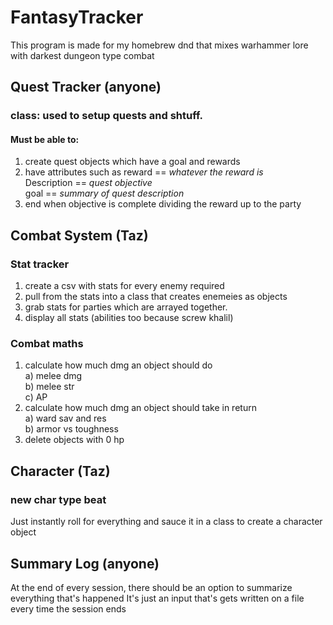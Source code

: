 # FantasyTracker
This program is made for my homebrew dnd that mixes warhammer lore with darkest dungeon type combat

## Quest Tracker (anyone)

### class: used to setup quests and shtuff.

#### Must be able to:

1) create quest objects which have a goal and rewards
2) have attributes such as reward == *whatever the reward is*\
Description == *quest objective*\
goal == *summary of quest description*
3) end when objective is complete dividing the reward up to the party

## Combat System (Taz)

### Stat tracker

1) create a csv with stats for every enemy required
2) pull from the stats into a class that creates enemeies as objects
3) grab stats for parties which are arrayed together.
4) display all stats (abilities too because screw khalil)

### Combat maths

1) calculate how much dmg an object should do\
a) melee dmg\
b) melee str\
c) AP
2) calculate how much dmg an object should take in return\
a) ward sav and res\
b) armor vs toughness
3) delete objects with 0 hp

## Character (Taz)

### new char type beat

Just instantly roll for everything and sauce it in a class to create a character object

## Summary Log (anyone)

At the end of every session, there should be an option to summarize everything that's happened
It's just an input that's gets written on a file every time the session ends

